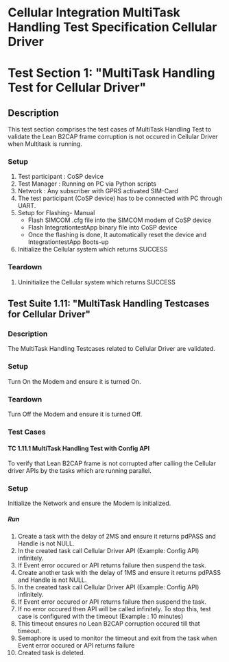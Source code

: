 Cellular Integration MultiTask Handling Test Specification Cellular Driver
===============================================================

# Test Section 1: "MultiTask Handling Test for Cellular Driver"
## Description
This test section comprises the test cases of MultiTask Handling Test to validate the Lean B2CAP frame corruption is not occured in Cellular Driver when Multitask is running.
### Setup
1. Test participant : CoSP device 
2. Test Manager : Running on PC via Python scripts
3. Network : Any subscriber with GPRS activated SIM-Card   
4. The test participant (CoSP device) has to be connected with PC through UART.
5. Setup for Flashing- Manual
	* Flash SIMCOM .cfg file into the SIMCOM modem of CoSP device
	* Flash IntegrationtestApp binary file into CoSP device
	* Once the flashing is done, It automatically reset the device and IntegrationtestApp Boots-up  
6. Initialize the Cellular system which returns SUCCESS

### Teardown 
1. Uninitialize the Cellular system which returns SUCCESS

## Test Suite 1.11: "MultiTask Handling Testcases for Cellular Driver"
  
### Description
The MultiTask Handling Testcases related to Cellular Driver are validated.

### Setup
Turn On the Modem and ensure it is turned On.

### Teardown
Turn Off the Modem and ensure it is turned Off. 

### Test Cases

#### TC 1.11.1 MultiTask Handling Test with Config API
To verify that Lean B2CAP frame is not corrupted after calling the Cellular driver APIs by the tasks which are running parallel.  

### Setup
Initialize the Network and ensure the Modem is initialized.

##### Run

1. Create a task with the delay of 2MS and ensure it returns pdPASS and Handle is not NULL.
2. In the created task call Cellular Driver API (Example: Config API) infinitely.
3. If Event error occured or API returns failure then suspend the task.
4. Create another task with the delay of 1MS and ensure it returns pdPASS and Handle is not NULL. 
5. In the created task call Cellular Driver API (Example: Config API) infinitely.
6. If Event error occured or API returns failure then suspend the task.
7. If no error occured then API will be called infinitely. To stop this, test case is configured with the timeout (Example : 10 minutes)
8. This timeout ensures no Lean B2CAP corruption occured till that timeout.
9. Semaphore is used to monitor the timeout and exit from the task when Event error occured or API returns failure
10. Created task is deleted. 


